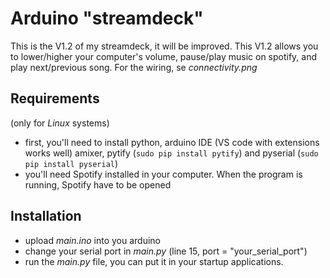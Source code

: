 # Arduino "streamdeck"

This is the V1.2 of my streamdeck, it will be improved. This V1.2 allows you to lower/higher your computer's volume, pause/play music on spotify, and play next/previous song.
For the wiring, se _connectivity.png_

## Requirements
(only for _Linux_ systems)
- first, you'll need to install python, arduino IDE (VS code with extensions works well) amixer, pytify (``sudo pip install pytify``) and pyserial (``sudo pip install pyserial``)
- you'll need Spotify installed in your computer. When the program is running, Spotify have to be opened

## Installation
- upload _main.ino_ into you arduino
- change your serial port in _main.py_ (line 15, port = "your_serial_port")
- run the _main.py_ file, you can put it in your startup applications.